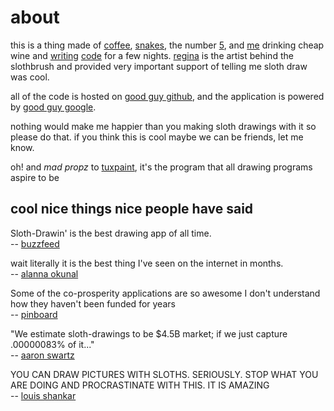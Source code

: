 # about

this is a thing made of [coffee][0], [snakes][1], the number [5][2], and [me][3] drinking cheap wine and [writing][4] [code][5] for a few nights. [regina][6] is the artist behind the slothbrush and provided very important support of telling me sloth draw was cool.

all of the code is hosted on [good guy github][gh], and the
application is powered by [good guy google][appengine].

nothing would make me happier than you making sloth drawings with it so
please do that. if you think this is cool maybe we can be friends, let
me know.

oh! and *mad propz* to [tuxpaint][tp], it's the program that all drawing
programs aspire to be

## cool nice things nice people have said

Sloth-Drawin' is the best drawing app of all time.  
-- [buzzfeed][buzzfeed]

wait literally it is the best thing I've seen on the internet in months.  
-- [alanna okunal][alanna]

Some of the co-prosperity applications are so awesome I don't understand how they haven't been funded for years  
-- [pinboard][pinboard]

"We estimate sloth-drawings to be $4.5B market; if we just capture .00000083% of it..."  
-- [aaron swartz][aaronsw]

YOU CAN DRAW PICTURES WITH SLOTHS. SERIOUSLY. STOP WHAT YOU ARE DOING AND PROCRASTINATE WITH THIS. IT IS AMAZING  
-- [louis shankar][louis]



[0]: http://coffeescript.org/
[1]: http://www.python.org/ 
[2]: http://www.w3.org/TR/html5/
[3]: http://peterschilling.org/
[4]: https://twitter.com/schpet/status/278013441640386560
[5]: https://twitter.com/schpet/status/278034196537167872
[6]: http://reginabouguyon.blogspot.ca/
[gh]: https://github.com/peterschilling/sloth-draw
[appengine]: https://developers.google.com/appengine/
[buzzfeed]: http://www.buzzfeed.com/alannaokun/now-you-can-draw-using-sloths
[alanna]: https://twitter.com/Alannabean/status/284724734019633153
[pinboard]: https://twitter.com/Pinboard/status/282673002116689920
[aaronsw]: https://twitter.com/aaronsw/status/282685799798042625
[louis]: https://twitter.com/louisshankar/status/284793748662136832
[tp]: http://tuxpaint.org/
